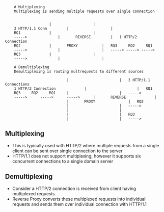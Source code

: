 
```
	# Multiplexing
	Multiplexing is sending multiple requests over single connection


					|					|
	3 HTTP/1.1 Conn			|					|
	RQ1				|					|
	----->				|		REVERSE			|	1 HTTP/2 Connection
	RQ2				|		PROXY			|	RQ3		RQ2		RQ1
	----->				|					|	-----> -----> ----->
	RQ3				|					|
	----->				|					|

	# Demultiplexing
	Demultiplexing is routing multrequests to different sources

							|						|	3 HTTP/1.1 Connections
	1 HTTP/2 Connection				|						|	RQ1
	RQ3		RQ2		RQ1		|						|	----->
	-----> 		-----> 		----->		|		REVERSE				|
							|		PROXY				|	RQ2
							|						|	----->
							|						|
							|						|	RQ3
							|						|	----->
```

## Multiplexing

- This is typically used with HTTP/2 where multiple requests from a single client can be sent over single connection to the server
- HTTP/1.1 does not support multiplexing, however it supports six concurrent connections to a single domain server

## Demultiplexing

-  Consider a HTTP/2 connection is received from client having multiplexed requests.
- Reverse Proxy converts these multiplexed requests into individual requests and sends them over individual connection with HTTP/1.1
